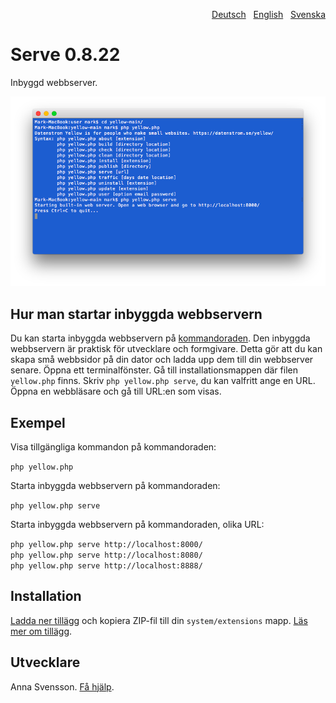 <p align="right"><a href="README-de.md">Deutsch</a> &nbsp; <a href="README.md">English</a> &nbsp; <a href="README-sv.md">Svenska</a></p>

# Serve 0.8.22

Inbyggd webbserver.

<p align="center"><img src="serve-screenshot.png?raw=true" alt="Skärmdump"></p>

## Hur man startar inbyggda webbservern

Du kan starta inbyggda webbservern på [kommandoraden](https://github.com/annaesvensson/yellow-command/tree/main/README-sv.md). Den inbyggda webbservern är praktisk för utvecklare och formgivare. Detta gör att du kan skapa små webbsidor på din dator och ladda upp dem till din webbserver senare. Öppna ett terminalfönster. Gå till installationsmappen där filen `yellow.php` finns. Skriv `php yellow.php serve`, du kan valfritt ange en URL. Öppna en webbläsare och gå till URL:en som visas.

## Exempel

Visa tillgängliga kommandon på kommandoraden:

`php yellow.php`

Starta inbyggda webbservern på kommandoraden:

`php yellow.php serve`  

Starta inbyggda webbservern på kommandoraden, olika URL:

`php yellow.php serve http://localhost:8000/`  
`php yellow.php serve http://localhost:8080/`  
`php yellow.php serve http://localhost:8888/`  

## Installation

[Ladda ner tillägg](https://github.com/annaesvensson/yellow-serve/archive/main.zip) och kopiera ZIP-fil till din `system/extensions` mapp. [Läs mer om tillägg](https://github.com/annaesvensson/yellow-update/tree/main/README-sv.md).

## Utvecklare

Anna Svensson. [Få hjälp](https://datenstrom.se/sv/yellow/help/).
